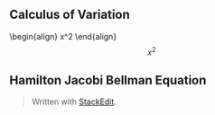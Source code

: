 <script type="text/x-mathjax-config">
MathJax.Hub.Config({
  TeX: { equationNumbers: { autoNumber: "AMS" } }
});
</script>
<script src='https://cdnjs.cloudflare.com/ajax/libs/mathjax/2.7.5/MathJax.js?config=TeX-MML-AM_CHTML' async></script>


## Calculus of Variation
\begin{align}
x^2 
\end{align}
$$x^2 $$
## Hamilton Jacobi Bellman Equation
> Written with [StackEdit](https://stackedit.io/).
<!--stackedit_data:
eyJoaXN0b3J5IjpbMTAxMzUzNTAwMywzNDEyNjI4MzgsMTE3MT
Q4ODA5M119
-->